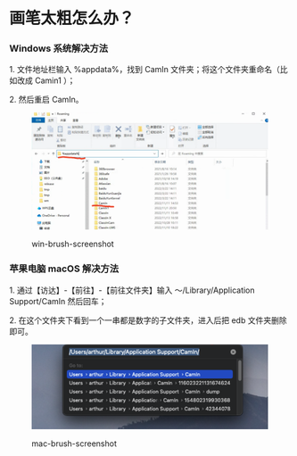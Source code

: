 # 画笔太粗怎么办？

### **Windows 系统解决方法**

1\. 文件地址栏输入 %appdata%，找到 CamIn 文件夹；将这个文件夹重命名（比如改成 Camin1 ）；

2\. 然后重启 CamIn。

<figure><img src="../.gitbook/assets/image (1) (1).png" alt=""><figcaption><p> win-brush-screenshot</p></figcaption></figure>

### **苹果电脑 macOS 解决方法**

1\. 通过【访达】-【前往】-【前往文件夹】输入 ～/Library/Application Support/CamIn 然后回车；

2\. 在这个文件夹下看到一个一串都是数字的子文件夹，进入后把 edb 文件夹删除即可。

<figure><img src="../../.gitbook/assets/image (6).png" alt=""><figcaption><p>mac-brush-screenshot</p></figcaption></figure>


